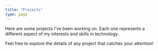 ```yaml
---
title: "Projects"
type: page 
---
```


Here are some projects I've been working on. Each one represents a different aspect of my interests and skills in technology.

Feel free to explore the details of any project that catches your attention!

